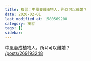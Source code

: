 ```yaml
---
title: 複習：中風妻成植物人，所以可以離婚？
date: 2020-02-01
last_modified_at: 1580569200
category: 複習
tags: []
sidebar: 
---
```


<p>中風妻成植物人，所以可以離婚？<br/>
<a href="/posts/269193248" target="_blank">/posts/269193248</a></p>
<p> </p>
